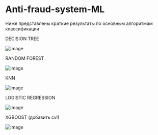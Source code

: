 # Anti-fraud-system-ML

Ниже представлены краткие результаты по основным алгоритмам классификации

DECISION TREE


![image](https://user-images.githubusercontent.com/105233284/227909015-eb538d5a-ae75-4c49-b617-e97222968925.png)


RANDOM FOREST 

![image](https://user-images.githubusercontent.com/105233284/227908741-5ade2e5c-9829-425d-ac36-177a040d7251.png)


KNN

![image](https://user-images.githubusercontent.com/105233284/233080487-dcdb762f-2afc-4a58-b140-5debb7279d9a.png)


LOGISTIC REGRESSION

![image](https://user-images.githubusercontent.com/105233284/227908912-114bcb7a-08ea-4211-acd1-e07eb3a7861a.png)


XGBOOST (добавить cv!)

![image](https://user-images.githubusercontent.com/105233284/229370600-b9ea64d8-fb77-47ee-8973-786bc87e3f40.png)
